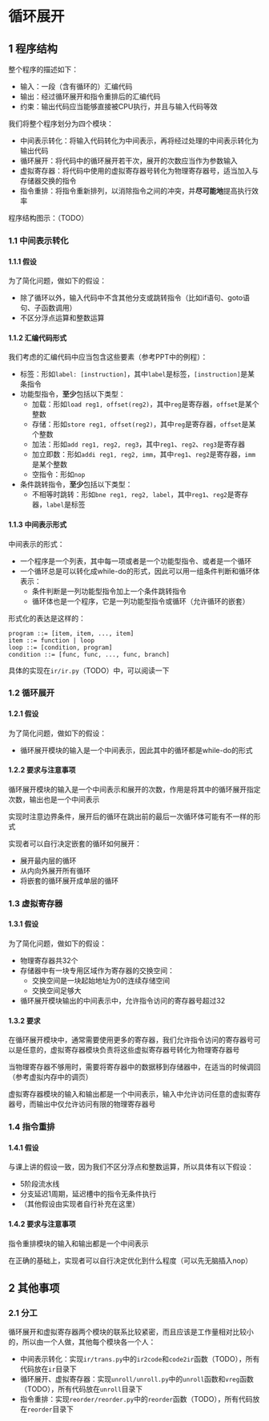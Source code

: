 # 循环展开
## 1 程序结构
整个程序的描述如下：
- 输入：一段（含有循环的）汇编代码
- 输出：经过循环展开和指令重排后的汇编代码
- 约束：输出代码应当能够直接被CPU执行，并且与输入代码等效

我们将整个程序划分为四个模块：
- 中间表示转化：将输入代码转化为中间表示，再将经过处理的中间表示转化为输出代码
- 循环展开：将代码中的循环展开若干次，展开的次数应当作为参数输入
- 虚拟寄存器：将代码中使用的虚拟寄存器号转化为物理寄存器号，适当加入与存储器交换的指令
- 指令重排：将指令重新排列，以消除指令之间的冲突，并**尽可能地**提高执行效率

程序结构图示：（TODO）

### 1.1 中间表示转化
#### 1.1.1 假设
为了简化问题，做如下的假设：
- 除了循环以外，输入代码中不含其他分支或跳转指令（比如if语句、goto语句、子函数调用）
- 不区分浮点运算和整数运算

#### 1.1.2 汇编代码形式
我们考虑的汇编代码中应当包含这些要素（参考PPT中的例程）：
- 标签：形如`label: [instruction]`，其中`label`是标签，`[instruction]`是某条指令
- 功能型指令，**至少**包括以下类型：
    - 加载：形如`load reg1, offset(reg2)`，其中`reg`是寄存器，`offset`是某个整数
    - 存储：形如`store reg1, offset(reg2)`，其中`reg`是寄存器，`offset`是某个整数
    - 加法：形如`add reg1, reg2, reg3`，其中`reg1`、`reg2`、`reg3`是寄存器
    - 加立即数：形如`addi reg1, reg2, imm`，其中`reg1`、`reg2`是寄存器，`imm`是某个整数
    - 空指令：形如`nop`
- 条件跳转指令，**至少**包括以下类型：
    - 不相等时跳转：形如`bne reg1, reg2, label`，其中`reg1`、`reg2`是寄存器，`label`是标签

#### 1.1.3 中间表示形式
中间表示的形式：
- 一个程序是一个列表，其中每一项或者是一个功能型指令、或者是一个循环
- 一个循环总是可以转化成while-do的形式，因此可以用一组条件判断和循环体表示：
    - 条件判断是一列功能型指令加上一个条件跳转指令
    - 循环体也是一个程序，它是一列功能型指令或循环（允许循环的嵌套）

形式化的表达是这样的：
```
program ::= [item, item, ..., item]
item ::= function | loop
loop ::= [condition, program]
condition ::= [func, func, ..., func, branch]
```

具体的实现在`ir/ir.py`（TODO）中，可以阅读一下

### 1.2 循环展开
#### 1.2.1 假设
为了简化问题，做如下的假设：
- 循环展开模块的输入是一个中间表示，因此其中的循环都是while-do的形式

#### 1.2.2 要求与注意事项
循环展开模块的输入是一个中间表示和展开的次数，作用是将其中的循环展开指定次数，输出也是一个中间表示

实现时注意边界条件，展开后的循环在跳出前的最后一次循环体可能有不一样的形式

实现者可以自行决定嵌套的循环如何展开：
- 展开最内层的循环
- 从内向外展开所有循环
- 将嵌套的循环展开成单层的循环

### 1.3 虚拟寄存器
#### 1.3.1 假设
为了简化问题，做如下的假设：
- 物理寄存器共32个
- 存储器中有一块专用区域作为寄存器的交换空间：
    - 交换空间是一块起始地址为0的连续存储空间
    - 交换空间足够大
- 循环展开模块输出的中间表示中，允许指令访问的寄存器号超过32

#### 1.3.2 要求
在循环展开模块中，通常需要使用更多的寄存器，我们允许指令访问的寄存器号可以是任意的，虚拟寄存器模块负责将这些虚拟寄存器号转化为物理寄存器号

当物理寄存器不够用时，需要将寄存器中的数据移到存储器中，在适当的时候调回（参考虚拟内存中的调页）

虚拟寄存器模块的输入和输出都是一个中间表示，输入中允许访问任意的虚拟寄存器号，而输出中仅允许访问有限的物理寄存器号

### 1.4 指令重排
#### 1.4.1 假设
与课上讲的假设一致，因为我们不区分浮点和整数运算，所以具体有以下假设：
- 5阶段流水线
- 分支延迟1周期，延迟槽中的指令无条件执行
- （其他假设由实现者自行补充在这里）

#### 1.4.2 要求与注意事项
指令重排模块的输入和输出都是一个中间表示

在正确的基础上，实现者可以自行决定优化到什么程度（可以先无脑插入nop）

## 2 其他事项
### 2.1 分工
循环展开和虚拟寄存器两个模块的联系比较紧密，而且应该是工作量相对比较小的，所以由一个人做，其他每个模块各一个人：
- 中间表示转化：实现`ir/trans.py`中的`ir2code`和`code2ir`函数（TODO），所有代码放在`ir`目录下
- 循环展开、虚拟寄存器：实现`unroll/unroll.py`中的`unroll`函数和`vreg`函数（TODO），所有代码放在`unroll`目录下
- 指令重排：实现`reorder/reorder.py`中的`reorder`函数（TODO），所有代码放在`reorder`目录下
